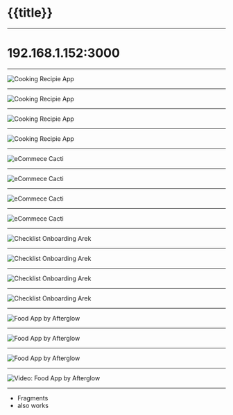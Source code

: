 # {{title}}

---

# 192.168.1.152:3000

---

![Cooking Recipie App](img/Screens/1_CookingRecipeApp_PhamHuy.png)

----

![Cooking Recipie App](img/Screens/2_CookingRecipeApp_PhamHuy.png)

----

![Cooking Recipie App](img/Screens/3_CookingRecipeApp_PhamHuy.png)

----

![Cooking Recipie App](img/Screens/CookingRecipeApp_byPhamHuy.png)

---

![eCommece Cacti](img/Screens/1_ecommercecactus-shanyui.png)

----

![eCommece Cacti](img/Screens/2_ecommercecactus-shanyui.png)

----

![eCommece Cacti](img/Screens/3_ecommercecactus-shanyui.png)

----

![eCommece Cacti](img/Screens/CactusStore_Shany.png)

---

![Checklist Onboarding Arek](img/Screens/1_ChecklistAppOnboarding_Arek-K.png)

----

![Checklist Onboarding Arek](img/Screens/2_ChecklistAppOnboarding_Arek-K.png)

----

![Checklist Onboarding Arek](img/Screens/3_ChecklistAppOnboarding_Arek-K.png)

----

![Checklist Onboarding Arek](img/Screens/ChecklistAppOnboarding_Arek-K.png)

---

![Food App by Afterglow](img/screens/food-app_1.png)

----

![Food App by Afterglow](img/screens/food-app_2.png)

----

![Food App by Afterglow](img/screens/food-app_3.png)

----

![Video: Food App by Afterglow](img/screens/FoodAppRecipe_Afterglow.gif)

---

- Fragments
  <!-- .element: class="fragment" -->
- also works
  <!-- .element: class="fragment" -->
